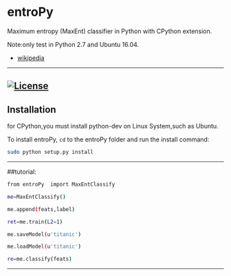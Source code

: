 # entroPy
Maximum entropy (MaxEnt) classifier in Python with CPython extension.

Note:only test in Python 2.7 and Ubuntu 16.04.


* [wikipedia](https://en.wikipedia.org/wiki/Multinomial_logistic_regression)

-----

[![License](https://img.shields.io/badge/license-GPL3-blue.svg)](https://www.gnu.org/licenses/gpl-3.0.en.html)
-----


## Installation
for CPython,you must install python-dev on Linux System,such as Ubuntu.

To install entroPy, `cd` to the entroPy folder and run the install command:
```sh
sudo python setup.py install
```
-----
##tutorial:
```sh
from entroPy  import MaxEntClassify

me=MaxEntClassify()

me.append(feats,label)

ret=me.train(L2=1)

me.saveModel(u'titanic')

me.loadModel(u'titanic')

re=me.classify(feats)
```
-----




